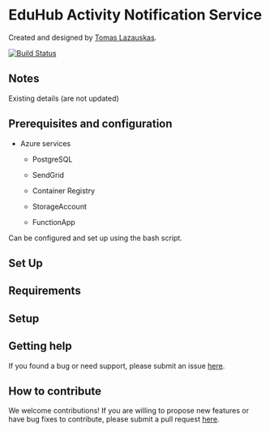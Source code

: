# EduHub Activity Notification Service

Created and designed by <a href="https://github.com/tomaslaz">Tomas Lazauskas</a>.

[![Build Status](https://travis-ci.com/tomaslaz/EduNotice.svg?branch=main)](https://travis-ci.org/tomaslaz/EduNotice)

## Notes

Existing details (are not updated)

## Prerequisites and configuration

- Azure services

    - PostgreSQL

    - SendGrid

    - Container Registry

    - StorageAccount

    - FunctionApp

Can be configured and set up using the bash script.

## Set Up

<!--
## Installation

 
- [EduCrawler](https://github.com/tomaslaz/EduCrawler) Python package

```bash
pip install git+https://github.com/tomaslaz/EduCrawler.git
```

- [EduNotice](https://github.com/tomaslaz/EduNotice) Python package

```bash
pip install git+https://github.com/tomaslaz/EduNotice.git
```
 -->

## Requirements

<!-- - [EduCrawler](https://github.com/tomaslaz/EduCrawler) Python package

In addition to Python packages listed in `requirements.txt` and EduCrawler,

- SendGrid service
    - Generate API KEY (
        Recommended settings
            Restricted Access
                Allow only `Mail Send` Full Access
    - Export the API key value as `ENS_EMAIL_API` environmental parameter as shown in the `Setup` section.
 -->

## Setup

<!-- Make sure that the [EduCrawler](https://github.com/tomaslaz/EduCrawler) Python package is installed and configured.

Set the required and optional environmental parameters (recommended by appending/modifying the `~/.bash_profile` file).

```bash
# EduNotice
export ENS_VERBOSE_LEVEL=2 # optional (choices: 0-4, 0 - min, 4 - max, default: 2)
export ENS_SQL_SERVER="<<replace me>>"
export ENS_SQL_HOST=$ENS_SQL_SERVER".postgres.database.azure.com"
export ENS_SQL_USERNAME="<<replace me>>"
export ENS_SQL_USER=$ENS_SQL_USERNAME"@"$ENS_SQL_SERVER
export ENS_SQL_PASS="<<replace me>>"
export ENS_SQL_DBNAME="<<replace me>>"
export ENS_SQL_PORT="<<replace me>>"
# Optional (Testing)
export ENS_TEST_MODE=False
# Email sending
export ENS_EMAIL_API="<<replace me>>"
export ENS_FROM_EMAIL="<<replace me>>"
export ENS_SUMMARY_RECIPIENTS="<<replace me>>"
# Docker
ENS_DOCKER_IMAGE 
ENS_DOCKER_USER
ENS_DOCKER_PASS
```
Do not forget either restart the terminal or use the `source` command to effect the changes. -->

## Getting help
If you found a bug or need support, please submit an issue [here](https://github.com/tomaslaz/EduNotice/issues/new).

## How to contribute
We welcome contributions! If you are willing to propose new features or have bug fixes to contribute, please submit a pull request [here](https://github.com/tomaslaz/EduNotice/pulls).